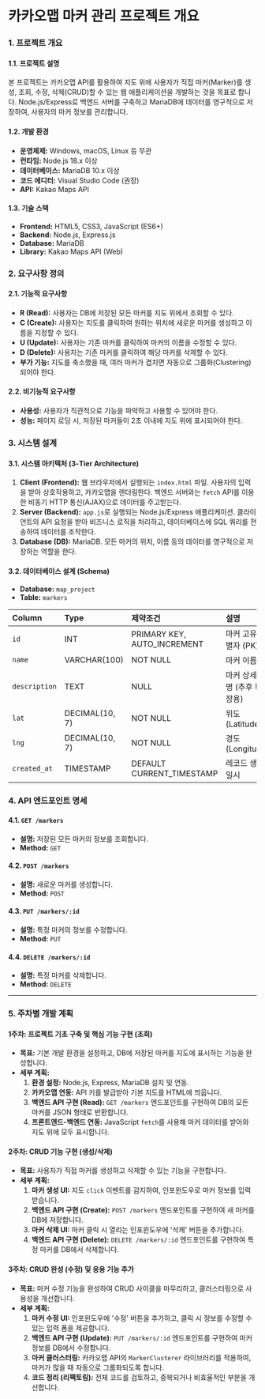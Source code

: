 # 카카오맵 마커 관리 프로젝트 개요

### **1. 프로젝트 개요**

#### **1.1. 프로젝트 설명**
본 프로젝트는 카카오맵 API를 활용하여 지도 위에 사용자가 직접 마커(Marker)를 생성, 조회, 수정, 삭제(CRUD)할 수 있는 웹 애플리케이션을 개발하는 것을 목표로 합니다. Node.js/Express로 백엔드 서버를 구축하고 MariaDB에 데이터를 영구적으로 저장하여, 사용자의 마커 정보를 관리합니다.

#### **1.2. 개발 환경**
- **운영체제:** Windows, macOS, Linux 등 무관
- **런타임:** Node.js 18.x 이상
- **데이터베이스:** MariaDB 10.x 이상
- **코드 에디터:** Visual Studio Code (권장)
- **API:** Kakao Maps API

#### **1.3. 기술 스택**
- **Frontend:** HTML5, CSS3, JavaScript (ES6+)
- **Backend:** Node.js, Express.js
- **Database:** MariaDB
- **Library:** Kakao Maps API (Web)

### **2. 요구사항 정의**

#### **2.1. 기능적 요구사항**
- **R (Read):** 사용자는 DB에 저장된 모든 마커를 지도 위에서 조회할 수 있다.
- **C (Create):** 사용자는 지도를 클릭하여 원하는 위치에 새로운 마커를 생성하고 이름을 지정할 수 있다.
- **U (Update):** 사용자는 기존 마커를 클릭하여 마커의 이름을 수정할 수 있다.
- **D (Delete):** 사용자는 기존 마커를 클릭하여 해당 마커를 삭제할 수 있다.
- **부가 기능:** 지도를 축소했을 때, 여러 마커가 겹치면 자동으로 그룹화(Clustering)되어야 한다.

#### **2.2. 비기능적 요구사항**
- **사용성:** 사용자가 직관적으로 기능을 파악하고 사용할 수 있어야 한다.
- **성능:** 페이지 로딩 시, 저장된 마커들이 2초 이내에 지도 위에 표시되어야 한다.

### **3. 시스템 설계**

#### **3.1. 시스템 아키텍처 (3-Tier Architecture)**
1.  **Client (Frontend):** 웹 브라우저에서 실행되는 `index.html` 파일. 사용자의 입력을 받아 상호작용하고, 카카오맵을 렌더링한다. 백엔드 서버와는 `fetch` API를 이용한 비동기 HTTP 통신(AJAX)으로 데이터를 주고받는다.
2.  **Server (Backend):** `app.js`로 실행되는 Node.js/Express 애플리케이션. 클라이언트의 API 요청을 받아 비즈니스 로직을 처리하고, 데이터베이스에 SQL 쿼리를 전송하여 데이터를 조작한다.
3.  **Database (DB):** MariaDB. 모든 마커의 위치, 이름 등의 데이터를 영구적으로 저장하는 역할을 한다.

#### **3.2. 데이터베이스 설계 (Schema)**
- **Database:** `map_project`
- **Table:** `markers`

| Column      | Type             | 제약조건                  | 설명                         |
| :---------- | :--------------- | :------------------------ | :--------------------------- |
| `id`        | INT              | PRIMARY KEY, AUTO_INCREMENT | 마커 고유 식별자 (PK)        |
| `name`      | VARCHAR(100)     | NOT NULL                  | 마커 이름                    |
| `description` | TEXT             | NULL                      | 마커 상세 설명 (추후 확장용) |
| `lat`       | DECIMAL(10, 7)   | NOT NULL                  | 위도 (Latitude)              |
| `lng`       | DECIMAL(10, 7)   | NOT NULL                  | 경도 (Longitude)             |
| `created_at`| TIMESTAMP        | DEFAULT CURRENT_TIMESTAMP | 레코드 생성 일시             |

### 4. API 엔드포인트 명세

#### **4.1. `GET /markers`**
- **설명:** 저장된 모든 마커의 정보를 조회합니다.
- **Method:** `GET`

#### **4.2. `POST /markers`**
- **설명:** 새로운 마커를 생성합니다.
- **Method:** `POST`

#### **4.3. `PUT /markers/:id`**
- **설명:** 특정 마커의 정보를 수정합니다.
- **Method:** `PUT`

#### **4.4. `DELETE /markers/:id`**
- **설명:** 특정 마커를 삭제합니다.
- **Method:** `DELETE`

---

### **5. 주차별 개발 계획**

#### **1주차: 프로젝트 기초 구축 및 핵심 기능 구현 (조회)**
- **목표:** 기본 개발 환경을 설정하고, DB에 저장된 마커를 지도에 표시하는 기능을 완성합니다.
- **세부 계획:**
    1.  **환경 설정:** Node.js, Express, MariaDB 설치 및 연동.
    2.  **카카오맵 연동:** API 키를 발급받아 기본 지도를 HTML에 띄웁니다.
    3.  **백엔드 API 구현 (Read):** `GET /markers` 엔드포인트를 구현하여 DB의 모든 마커를 JSON 형태로 반환합니다.
    4.  **프론트엔드-백엔드 연동:** JavaScript `fetch`를 사용해 마커 데이터를 받아와 지도 위에 모두 표시합니다.

#### **2주차: CRUD 기능 구현 (생성/삭제)**
- **목표:** 사용자가 직접 마커를 생성하고 삭제할 수 있는 기능을 구현합니다.
- **세부 계획:**
    1.  **마커 생성 UI:** 지도 `click` 이벤트를 감지하여, 인포윈도우로 마커 정보를 입력받습니다.
    2.  **백엔드 API 구현 (Create):** `POST /markers` 엔드포인트를 구현하여 새 마커를 DB에 저장합니다.
    3.  **마커 삭제 UI:** 마커 클릭 시 열리는 인포윈도우에 '삭제' 버튼을 추가합니다.
    4.  **백엔드 API 구현 (Delete):** `DELETE /markers/:id` 엔드포인트를 구현하여 특정 마커를 DB에서 삭제합니다.

#### **3주차: CRUD 완성 (수정) 및 응용 기능 추가**
- **목표:** 마커 수정 기능을 완성하여 CRUD 사이클을 마무리하고, 클러스터링으로 사용성을 개선합니다.
- **세부 계획:**
    1.  **마커 수정 UI:** 인포윈도우에 '수정' 버튼을 추가하고, 클릭 시 정보를 수정할 수 있는 입력 폼을 제공합니다.
    2.  **백엔드 API 구현 (Update):** `PUT /markers/:id` 엔드포인트를 구현하여 마커 정보를 DB에서 수정합니다.
    3.  **마커 클러스터링:** 카카오맵 API의 `MarkerClusterer` 라이브러리를 적용하여, 마커가 많을 때 자동으로 그룹화되도록 합니다.
    4.  **코드 정리 (리팩토링):** 전체 코드를 검토하고, 중복되거나 비효율적인 부분을 개선합니다.
